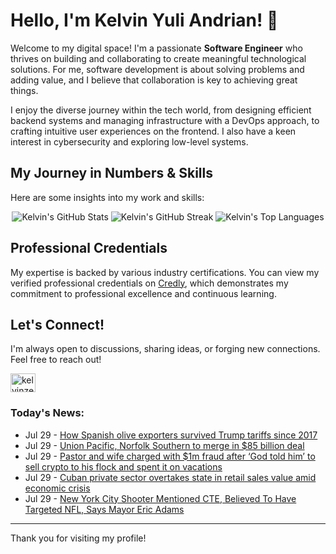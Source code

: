 # Hello, I'm Kelvin Yuli Andrian! 👋

Welcome to my digital space! I'm a passionate **Software Engineer** who thrives on building and collaborating to create meaningful technological solutions. For me, software development is about solving problems and adding value, and I believe that collaboration is key to achieving great things.

I enjoy the diverse journey within the tech world, from designing efficient backend systems and managing infrastructure with a DevOps approach, to crafting intuitive user experiences on the frontend. I also have a keen interest in cybersecurity and exploring low-level systems.

## My Journey in Numbers & Skills

Here are some insights into my work and skills:

<p align="center">
  <img src="https://github-readme-stats.vercel.app/api?username=kelvinzer0&show_icons=true&theme=radical" alt="Kelvin's GitHub Stats" />
  <img src="https://github-readme-streak-stats.herokuapp.com/?user=kelvinzer0&theme=radical" alt="Kelvin's GitHub Streak" />
  <img src="https://github-readme-stats.vercel.app/api/top-langs/?username=kelvinzer0&layout=compact&theme=radical" alt="Kelvin's Top Languages" />
</p>

## Professional Credentials

My expertise is backed by various industry certifications. You can view my verified professional credentials on [Credly](https://www.credly.com/users/kelvin-yuli-andrian/badges), which demonstrates my commitment to professional excellence and continuous learning.

## Let's Connect!

I'm always open to discussions, sharing ideas, or forging new connections. Feel free to reach out!

<p align="left">
    <a href="https://linkedin.com/in/kelvinzero" target="blank"><img align="center" src="https://cdn.jsdelivr.net/npm/simple-icons@3.0.1/icons/linkedin.svg" alt="kelvinzero" height="30" width="40" /></a>
</p>

### Today's News:

<!-- feed start -->
- Jul 29 - [How Spanish olive exporters survived Trump tariffs since 2017](https://finance.yahoo.com/video/spanish-olive-exporters-survived-trump-145232667.html)
- Jul 29 - [Union Pacific, Norfolk Southern to merge in $85 billion deal](https://finance.yahoo.com/news/union-pacific-norfolk-southern-merge-144713163.html)
- Jul 29 - [Pastor and wife charged with $1m fraud after ‘God told him’ to sell crypto to his flock and spent it on vacations](https://www.yahoo.com/news/articles/pastor-wife-charged-1m-fraud-162250421.html)
- Jul 29 - [Cuban private sector overtakes state in retail sales value amid economic crisis](https://finance.yahoo.com/news/cuban-private-sector-overtakes-state-140836795.html)
- Jul 29 - [New York City Shooter Mentioned CTE, Believed To Have Targeted NFL, Says Mayor Eric Adams](https://www.yahoo.com/entertainment/videos/york-city-shooter-mentioned-cte-140000133.html)
<!-- feed end -->

---

Thank you for visiting my profile!